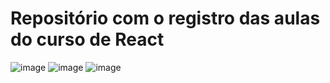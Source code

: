 # Repositório com o registro das aulas do curso de React
![image](https://github.com/user-attachments/assets/6797c39f-119c-4960-8852-6e52d62fe8f8)
![image](https://github.com/user-attachments/assets/8479d70a-3e58-4708-af83-c3d018531acb)
![image](https://github.com/user-attachments/assets/e8dee7af-9189-420e-8f6f-7daee78c07ba)

